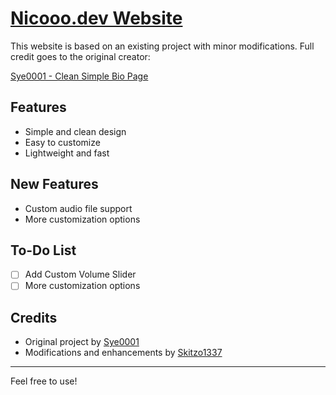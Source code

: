 # [Nicooo.dev Website](https://nicooo.dev/)

This website is based on an existing project with minor modifications. Full credit goes to the original creator:

[Sye0001 - Clean Simple Bio Page](https://github.com/Sye0001/Clean-Simple-Bio-Page)

## Features
- Simple and clean design
- Easy to customize
- Lightweight and fast

## New Features 
- Custom audio file support
- More customization options

## To-Do List
- [ ] Add Custom Volume Slider
- [ ] More customization options

## Credits
- Original project by [Sye0001](https://github.com/Sye0001)
- Modifications and enhancements by [Skitzo1337](https://github.com/Skitzo1337)

---
Feel free to use!

